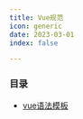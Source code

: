 ```yaml
---
title: Vue规范
icon: generic
date: 2023-03-01
index: false

---
```



### 目录

- [vue语法模板](vue-templete.md)


